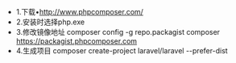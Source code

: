 - 1.下载•http://www.phpcomposer.com/
- 2.安装时选择php.exe
- 3.修改镜像地址 composer config -g repo.packagist composer https://packagist.phpcomposer.com
- 4.生成项目 composer create-project laravel/laravel --prefer-dist